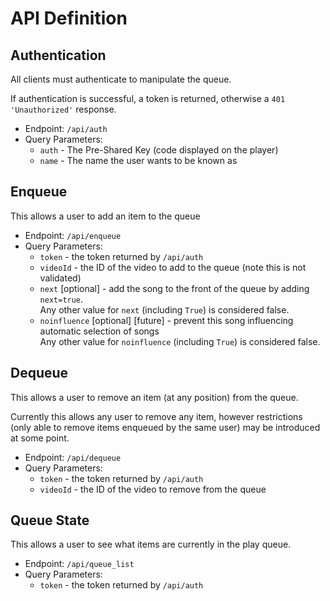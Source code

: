 # API Definition

## Authentication

All clients must authenticate to manipulate the queue.

If authentication is successful, a token is returned, otherwise a `401 'Unauthorized'` response.

* Endpoint: `/api/auth`
* Query Parameters:
    * `auth` - The Pre-Shared Key (code displayed on the player)
    * `name` - The name the user wants to be known as

## Enqueue

This allows a user to add an item to the queue

* Endpoint: `/api/enqueue`
* Query Parameters:
    * `token` - the token returned by `/api/auth`
    * `videoId` - the ID of the video to add to the queue (note this is not validated)
    * `next` [optional] - add the song to the front of the queue by adding `next=true`.  
    Any other value for `next` (including `True`) is considered false.
    * `noinfluence` [optional] [future] - prevent this song influencing automatic selection of songs  
    Any other value for `noinfluence` (including `True`) is considered false.

## Dequeue

This allows a user to remove an item (at any position) from the queue.

Currently this allows any user to remove any item, however restrictions (only able to remove items enqueued by the same user) may be introduced at some point.

* Endpoint: `/api/dequeue`
* Query Parameters:
    * `token` - the token returned by `/api/auth`
    * `videoId` - the ID of the video to remove from the queue

## Queue State

This allows a user to see what items are currently in the play queue.

* Endpoint: `/api/queue_list`
* Query Parameters:
    * `token` - the token returned by `/api/auth`